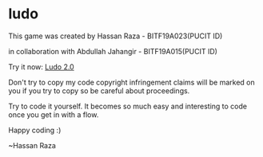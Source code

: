 # ludo
This game was created by Hassan Raza - BITF19A023(PUCIT ID)

in collaboration with Abdullah Jahangir - BITF19A015(PUCIT ID)

<p>Try it now: <a href="http://razabhai.epizy.com/ludo/index.html" target="_blank"> Ludo 2.0 </a></p>

Don't try to copy my code copyright infringement claims will be marked on you if you try to copy so be careful about proceedings.

Try to code it yourself. It becomes so much easy and interesting to code once you get in with a flow.

Happy coding :)

~Hassan Raza
